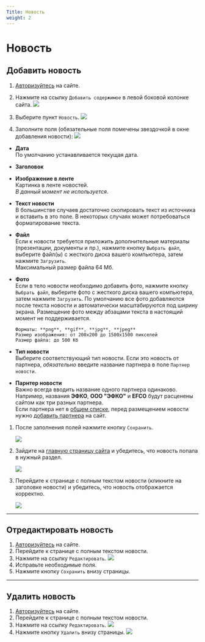 ```yaml
---
Title: Новость
weight: 2
---
```


# Новость

## Добавить новость

1. [Авторизуйтесь](../auth) на сайте.

1. Нажмите на ссылку `Добавить содержимое` в левой боковой колонке сайта. ![](../img/create_content_link.png)

1. Выберите пункт `Новость`. ![](../img/create_news_link.png)

1. Заполните поля (обязательные поля помечены звездочкой в окне добавления новости): ![](../img/news_fields.png)
  
  - **Дата**  
    	По умолчанию устанавливается текущая дата.

  - **Заголовок**  
  
  - **Изображение в ленте**  
    Картинка в ленте новостей.  
    _В данный момент не используется_.
  
  - **Текст новости**  
    В большинстве случаев достаточно скопировать текст из источника и вставить в это поле. В некоторых случаях может потребоваться форматирование текста.
  
  - **Файл**  
    Если к новости требуется приложить дополнительные материалы (презентации, документы и пр.), нажмите кнопку `Выбрать файл`, выберите файл(ы) с жесткого диска вашего компьютера, затем нажмите `Загрузить`.  
    Максимальный размер файла 64 Мб.

  - **Фото**  
    Если в тело новости необходимо добавить фото, нажмите кнопку `Выбрать файл`, выберите фото с жесткого диска вашего компьютера, затем нажмите `Загрузить`. По умолчанию все фото добавляются после текста новости и автоматически масштабируются под ширину экрана. Размещение фото между абзацами текста в настоящий момент не поддерживается.

        Форматы: **png**, **gif**, **jpg**, **jpeg**  
        Размер изображения: от 200x200 до 1500x1500 пикселей  
        Размер файла: до 500 Кб    
  
  - **Тип новости**  
    Выберите соответствующий тип новости. Если это новость от партнера, _обязательно_ введите название партнера в поле `Партнер новости`. 
    
  - **Парнтер новости**    
    Важно всегда вводить название одного партнера одинаково. Например, названия **ЭФКО**, **ООО "ЭФКО"** и **EFCO** будут расценены сайтом как три разных партнера.  
    Если партнера нет в [общем списке](http://zzr.ru/partners), перед размещением новости нужно [добавить партнера](../partner) на сайт.
    
1. После заполнения полей нажмите кнопку `Сохранить`.  

	![](../img/news_save.png)

1. Зайдите на [главную страницу сайта](http://zzr.ru) и убедитесь, что новость попала в нужный раздел.

	![](../img/news_sections.png)

1. Перейдите к странице с полным текстом новости (кликните на заголовке новости) и убедитесь, что новость отображается корректно.

	![](../img/news_fulltext.png)

---------------------------------------------------------------------------------------------

## Отредактировать новость

1. [Авторизуйтесь](../auth) на сайте.
1. Перейдите к странице с полным текстом новости.
1. Нажмите на ссылку `Редактировать`. ![](../img/news_edit.png)
1. Исправьте необходимые поля.
1. Нажмите кнопку `Сохранить` внизу страницы.

---------------------------------------------------------------------------------------------

## Удалить  новость

1. [Авторизуйтесь](../auth) на сайте.
1. Перейдите к странице с полным текстом новости.
1. Нажмите на ссылку `Редактировать`. ![](../img/news_edit.png)
1. Нажмите кнопку `Удалить` внизу страницы. ![](../img/news_delete.png)
